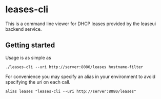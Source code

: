 # leases-cli

This is a command line viewer for DHCP leases provided by the leaseui backend
service.

## Getting started

Usage is as simple as
```
./leases-cli --uri http://server:8080/leases hostname-filter
```

For convenience you may specify an alias in your environment to avoid
specifying the uri on each call.
```
alias leases "leases-cli --uri http://server:8080/leases"
```
